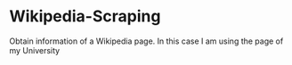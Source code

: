# Wikipedia-Scraping
Obtain information of a Wikipedia page. In this case I am using the page of my University
